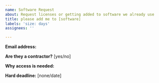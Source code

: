 ```yaml
---
name: Software Request
about: Request licenses or getting added to software we already use
title: please add me to [software]
labels: 'size: days'
assignees: ''

---
```


<!-- The list of software: https://docs.google.com/spreadsheets/d/12pfcEIEXaJTjIKex-3wnI89erIvgKf9B_XpGkDl6qsM/edit#gid=0 Please don't put any sensitive information in this issue. -->

**Email address:**

**Are they a contractor?** [yes/no]

**Why access is needed:**

**Hard deadline:** [none/date]
